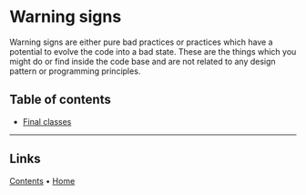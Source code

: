 # Warning signs

Warning signs are either pure bad practices or practices which have a potential to evolve the code into a bad state.
These are the things which you might do or find inside the code base and are not related to any design pattern or
programming principles.

## Table of contents

- [Final classes](./FinalClasses)

---

## Links

[Contents](../../doc/table_of_contents.md) • [Home](../../README.md)
